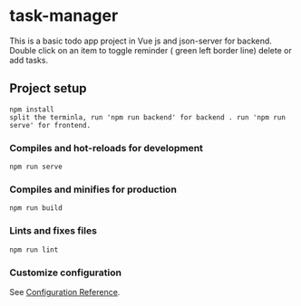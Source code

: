 # task-manager

This is a basic todo app project in Vue js and json-server for backend.   Double click on an item to toggle reminder ( green left border line) delete or add tasks.

## Project setup
```
npm install
split the terminla, run 'npm run backend' for backend . run 'npm run serve' for frontend.  
```

### Compiles and hot-reloads for development
```
npm run serve
```

### Compiles and minifies for production
```
npm run build
```

### Lints and fixes files
```
npm run lint
```

### Customize configuration
See [Configuration Reference](https://cli.vuejs.org/config/).
